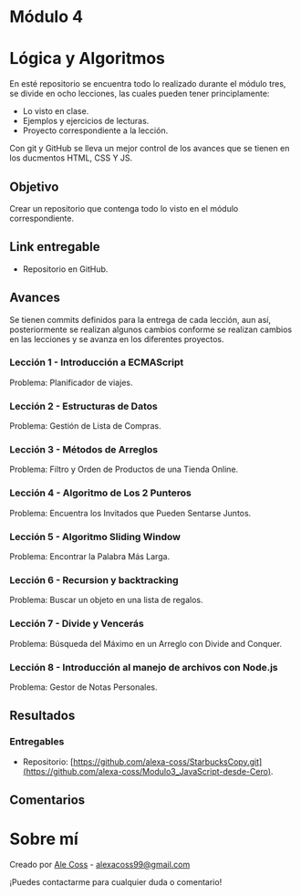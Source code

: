 # Módulo 4


# Lógica y Algoritmos

En esté repositorio se encuentra todo lo realizado durante el módulo tres, se divide en ocho lecciones, las cuales pueden tener principlamente:
- Lo visto en clase.
- Ejemplos y ejercicios de lecturas.
- Proyecto correspondiente a la lección.

Con git y GitHub se lleva un mejor control de los avances que se tienen en los ducmentos HTML, CSS Y JS.


## Objetivo
Crear un repositorio que contenga todo lo visto en el módulo correspondiente.


## Link entregable

- Repositorio en GitHub.


## Avances

Se tienen commits definidos para la entrega de cada lección, aun así, posteriormente se realizan algunos cambios conforme se realizan cambios en las lecciones y se avanza en los diferentes proyectos.

### Lección 1 - Introducción a ECMAScript

Problema: Planificador de viajes.


### Lección 2 - Estructuras de Datos

Problema: Gestión de Lista de Compras.


### Lección 3 - Métodos de Arreglos

Problema: Filtro y Orden de Productos de una Tienda Online.


### Lección 4 - Algoritmo de Los 2 Punteros  

Problema: Encuentra los Invitados que Pueden Sentarse Juntos.


### Lección 5 - Algoritmo Sliding Window

Problema: Encontrar la Palabra Más Larga.


### Lección 6 - Recursion y backtracking

Problema: Buscar un objeto en una lista de regalos.


### Lección 7 - Divide y Vencerás

Problema: Búsqueda del Máximo en un Arreglo con Divide and Conquer.


### Lección 8 - Introducción al manejo de archivos con Node.js

Problema: Gestor de Notas Personales.


## Resultados

### Entregables

- Repositorio: [https://github.com/alexa-coss/StarbucksCopy.git](https://github.com/alexa-coss/Modulo3_JavaScript-desde-Cero).

## Comentarios




# Sobre mí

Creado por [Ale Coss](https://github.com/alexa-coss) - alexacoss99@gmail.com

¡Puedes contactarme para cualquier duda o comentario!
